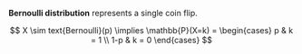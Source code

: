 **Bernoulli distribution** represents a single coin flip.

$$
X \sim text{Bernoulli}(p) \implies \mathbb{P}(X=k) = \begin{cases} p & k = 1 \\ 1-p & k = 0 \end{cases} 
$$